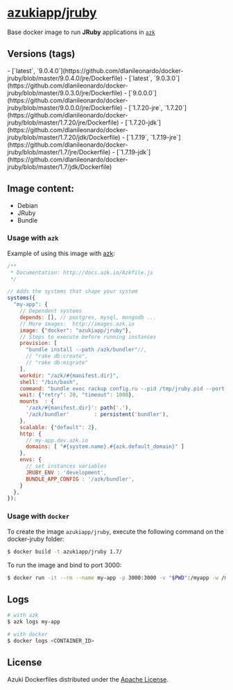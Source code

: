 [azukiapp/jruby](http://images.azk.io/#/jruby)
==================

Base docker image to run **JRuby** applications in [`azk`](http://azk.io)

Versions (tags)
---

<versions>
- [`latest`, `9.0.4.0`](https://github.com/dlanileonardo/docker-jruby/blob/master/9.0.4.0/jre/Dockerfile)
- [`latest`, `9.0.3.0`](https://github.com/dlanileonardo/docker-jruby/blob/master/9.0.3.0/jre/Dockerfile)
- [`9.0.0.0`](https://github.com/dlanileonardo/docker-jruby/blob/master/9.0.0.0/jre/Dockerfile)
- [`1.7.20-jre`, `1.7.20`](https://github.com/dlanileonardo/docker-jruby/blob/master/1.7.20/jre/Dockerfile)
- [`1.7.20-jdk`](https://github.com/dlanileonardo/docker-jruby/blob/master/1.7.20/jdk/Dockerfile)
- [`1.7.19`, `1.7.19-jre`](https://github.com/dlanileonardo/docker-jruby/blob/master/1.7/jre/Dockerfile)
- [`1.7.19-jdk`](https://github.com/dlanileonardo/docker-jruby/blob/master/1.7/jdk/Dockerfile)
</versions>

Image content:
---

- Debian
- JRuby
- Bundle

### Usage with `azk`

Example of using this image with [azk](http://azk.io):

```js
/**
 * Documentation: http://docs.azk.io/Azkfile.js
 */

// Adds the systems that shape your system
systems({
  "my-app": {
    // Dependent systems
    depends: [], // postgres, mysql, mongodb ...
    // More images:  http://images.azk.io
    image: {"docker": "azukiapp/jruby"},
    // Steps to execute before running instances
    provision: [
      "bundle install --path /azk/bundler"//,
      // "rake db:create",
      // "rake db:migrate"
    ],
    workdir: "/azk/#{manifest.dir}",
    shell: "/bin/bash",
    command: "bundle exec rackup config.ru --pid /tmp/jruby.pid --port $HTTP_PORT --host 0.0.0.0",
    wait: {"retry": 20, "timeout": 1000},
    mounts  : {
      '/azk/#{manifest.dir}': path('.'),
      '/azk/bundler'        : persistent('bundler'),
    },
    scalable: {"default": 2},
    http: {
      // my-app.dev.azk.io
      domains: [ "#{system.name}.#{azk.default_domain}" ]
    },
    envs: {
      // set instances variables
      JRUBY_ENV : 'development',
      BUNDLE_APP_CONFIG : '/azk/bundler',
    }
  },
});
```

### Usage with `docker`

To create the image `azukiapp/jruby`, execute the following command on the docker-jruby folder:

```sh
$ docker build -t azukiapp/jruby 1.7/
```

To run the image and bind to port 3000:

```sh
$ docker run -it --rm --name my-app -p 3000:3000 -v "$PWD":/myapp -w /myapp azukiapp/jruby ruby app.rb
```

Logs
---

```sh
# with azk
$ azk logs my-app

# with docker
$ docker logs <CONTAINER_ID>
```

## License

Azuki Dockerfiles distributed under the [Apache License](https://github.com/azukiapp/dockerfiles/blob/master/LICENSE).
